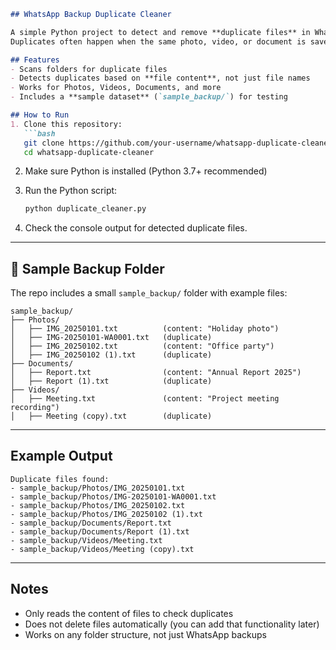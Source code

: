 ````markdown
## WhatsApp Backup Duplicate Cleaner

A simple Python project to detect and remove **duplicate files** in WhatsApp or mobile backup folders.  
Duplicates often happen when the same photo, video, or document is saved multiple times (like `IMG_20250101.jpg` and `IMG-20250101-WA0001.jpg`).

## Features
- Scans folders for duplicate files
- Detects duplicates based on **file content**, not just file names
- Works for Photos, Videos, Documents, and more
- Includes a **sample dataset** (`sample_backup/`) for testing

## How to Run
1. Clone this repository:
   ```bash
   git clone https://github.com/your-username/whatsapp-duplicate-cleaner.git
   cd whatsapp-duplicate-cleaner
````

2. Make sure Python is installed (Python 3.7+ recommended)

3. Run the Python script:

   ```bash
   python duplicate_cleaner.py
   ```

4. Check the console output for detected duplicate files.

---

## 📂 Sample Backup Folder

The repo includes a small `sample_backup/` folder with example files:

```
sample_backup/
├── Photos/
│   ├── IMG_20250101.txt          (content: "Holiday photo")
│   ├── IMG-20250101-WA0001.txt   (duplicate)
│   ├── IMG_20250102.txt          (content: "Office party")
│   ├── IMG_20250102 (1).txt      (duplicate)
├── Documents/
│   ├── Report.txt                (content: "Annual Report 2025")
│   ├── Report (1).txt            (duplicate)
├── Videos/
│   ├── Meeting.txt               (content: "Project meeting recording")
│   ├── Meeting (copy).txt        (duplicate)
```

---

## Example Output

```
Duplicate files found:
- sample_backup/Photos/IMG_20250101.txt
- sample_backup/Photos/IMG-20250101-WA0001.txt
- sample_backup/Photos/IMG_20250102.txt
- sample_backup/Photos/IMG_20250102 (1).txt
- sample_backup/Documents/Report.txt
- sample_backup/Documents/Report (1).txt
- sample_backup/Videos/Meeting.txt
- sample_backup/Videos/Meeting (copy).txt
```

---

## Notes

* Only reads the content of files to check duplicates
* Does not delete files automatically (you can add that functionality later)
* Works on any folder structure, not just WhatsApp backups
